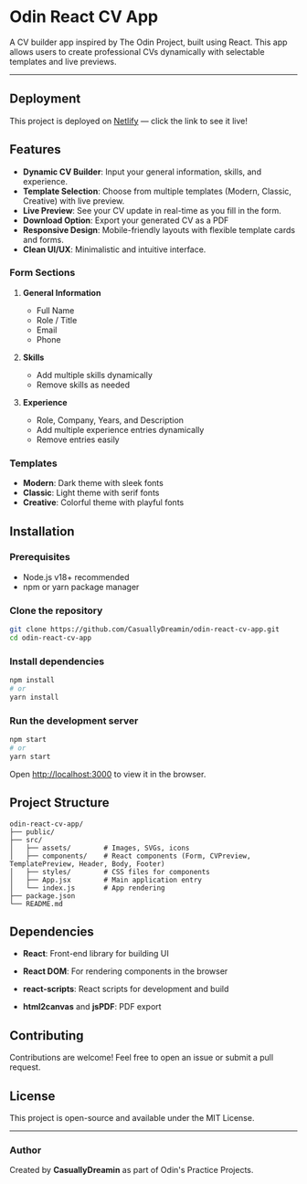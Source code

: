 # Odin React CV App

A CV builder app inspired by The Odin Project, built using React. This app allows users to create professional CVs dynamically with selectable templates and live previews.

---
## Deployment

This project is deployed on [Netlify](https://cdcvgen.netlify.app/) — click the link to see it live!

## Features

* **Dynamic CV Builder**: Input your general information, skills, and experience.
* **Template Selection**: Choose from multiple templates (Modern, Classic, Creative) with live preview.
* **Live Preview**: See your CV update in real-time as you fill in the form.
* **Download Option**: Export your generated CV as a PDF
* **Responsive Design**: Mobile-friendly layouts with flexible template cards and forms.
* **Clean UI/UX**: Minimalistic and intuitive interface.

### Form Sections

1. **General Information**

   * Full Name
   * Role / Title
   * Email
   * Phone

2. **Skills**

   * Add multiple skills dynamically
   * Remove skills as needed

3. **Experience**

   * Role, Company, Years, and Description
   * Add multiple experience entries dynamically
   * Remove entries easily

### Templates

* **Modern**: Dark theme with sleek fonts
* **Classic**: Light theme with serif fonts
* **Creative**: Colorful theme with playful fonts

## Installation

### Prerequisites

* Node.js v18+ recommended
* npm or yarn package manager

### Clone the repository

```bash
git clone https://github.com/CasuallyDreamin/odin-react-cv-app.git
cd odin-react-cv-app
```

### Install dependencies

```bash
npm install
# or
yarn install
```

### Run the development server

```bash
npm start
# or
yarn start
```

Open [http://localhost:3000](http://localhost:3000) to view it in the browser.

## Project Structure

```
odin-react-cv-app/
├── public/
├── src/
│   ├── assets/        # Images, SVGs, icons
│   ├── components/    # React components (Form, CVPreview, TemplatePreview, Header, Body, Footer)
│   ├── styles/        # CSS files for components
│   ├── App.jsx        # Main application entry
│   └── index.js       # App rendering
├── package.json
└── README.md
```

## Dependencies

* **React**: Front-end library for building UI
* **React DOM**: For rendering components in the browser
* **react-scripts**: React scripts for development and build

* **html2canvas** and **jsPDF**: PDF export

## Contributing

Contributions are welcome! Feel free to open an issue or submit a pull request.

## License

This project is open-source and available under the MIT License.

---

### Author

Created by **CasuallyDreamin** as part of Odin's Practice Projects.
